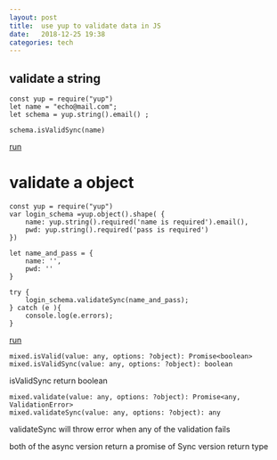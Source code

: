 ```yaml
---
layout: post
title:  use yup to validate data in JS 
date:   2018-12-25 19:38 
categories: tech 
---
```


## validate a string

```{javascript}
const yup = require("yup")
let name = "echo@mail.com";
let schema = yup.string().email() ;

schema.isValidSync(name)
```
[run](https://runkit.com/swuecho/yup-test-string)

# validate a object 

```{javascript}
const yup = require("yup")
var login_schema =yup.object().shape( {
    name: yup.string().required('name is required').email(),
    pwd: yup.string().required('pass is required')
})

let name_and_pass = {
    name: '',
    pwd: ''
}

try {
    login_schema.validateSync(name_and_pass);
} catch (e ){
    console.log(e.errors);
}
```
[run](https://runkit.com/swuecho/yup-validate-object)

```{javascript}
mixed.isValid(value: any, options: ?object): Promise<boolean>
mixed.isValidSync(value: any, options: ?object): boolean
```
isValidSync return boolean

```{javascript}
mixed.validate(value: any, options: ?object): Promise<any, ValidationError>
mixed.validateSync(value: any, options: ?object): any
```
validateSync will throw error when any of the validation fails

both of the async version return a promise of Sync version return type

